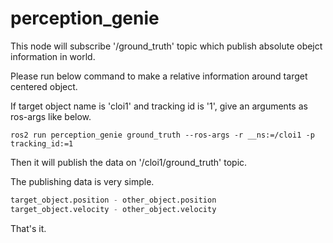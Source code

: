 # perception_genie

This node will subscribe '/ground_truth' topic which publish absolute obejct information in world.

Please run below command to make a relative information around target centered object.

If target object name is 'cloi1' and tracking id is '1', give an arguments as ros-args like below.

```shell
ros2 run perception_genie ground_truth --ros-args -r __ns:=/cloi1 -p tracking_id:=1
```

Then it will publish the data on  '/cloi1/ground_truth' topic.

The publishing data is very simple.

```python
target_object.position - other_object.position
target_object.velocity - other_object.velocity
```

That's it.